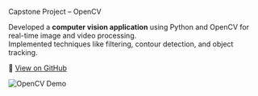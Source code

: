 Capstone Project – OpenCV

Developed a **computer vision application** using Python and OpenCV for real-time image and video processing.  
Implemented techniques like filtering, contour detection, and object tracking.  

🔗 [View on GitHub](https://github.com/AamenaMahudhawala/opencv/tree/main/capstoneproj)

![OpenCV Demo](../assets/opencv_demo.png)
